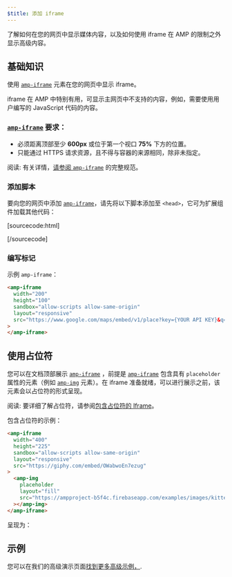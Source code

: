 ```yaml
---
$title: 添加 iframe
---
```


了解如何在您的网页中显示媒体内容，以及如何使用 iframe 在 AMP 的限制之外显示高级内容。

## 基础知识

使用 [`amp-iframe`](../../../../documentation/components/reference/amp-iframe.md) 元素在您的网页中显示 iframe。

iframe 在 AMP 中特别有用，可显示主网页中不支持的内容，例如，需要使用用户编写的 JavaScript 代码的内容。

### [`amp-iframe`](../../../../documentation/components/reference/amp-iframe.md) 要求：

- 必须距离顶部至少 **600px** 或位于第一个视口 **75%** 下方的位置。
- 只能通过 HTTPS 请求资源，且不得与容器的来源相同，除非未指定。

阅读: 有关详情，[请参阅 `amp-iframe`](../../../../documentation/components/reference/amp-iframe.md) 的完整规范。

### 添加脚本

要向您的网页中添加 [`amp-iframe`](../../../../documentation/components/reference/amp-iframe.md)，请先将以下脚本添加至 `<head>`，它可为扩展组件加载其他代码：

[sourcecode:html]

<script async custom-element="amp-iframe"
    src="https://cdn.ampproject.org/v0/amp-iframe-0.1.js"></script>

[/sourcecode]

### 编写标记

示例 `amp-iframe`：

```html
<amp-iframe
  width="200"
  height="100"
  sandbox="allow-scripts allow-same-origin"
  layout="responsive"
  src="https://www.google.com/maps/embed/v1/place?key={YOUR API KEY}&q=europe"
>
</amp-iframe>
```

## 使用占位符 <a name="using-placeholders"></a>

您可以在文档顶部展示 [`amp-iframe`](../../../../documentation/components/reference/amp-iframe.md) ，前提是 [`amp-iframe`](../../../../documentation/components/reference/amp-iframe.md) 包含具有 `placeholder` 属性的元素（例如 [`amp-img`](../../../../documentation/components/reference/amp-img.md) 元素）。在 iframe 准备就绪，可以进行展示之前，该元素会以占位符的形式呈现。

阅读: 要详细了解占位符，请参阅[包含占位符的 Iframe](../../../../documentation/components/reference/amp-iframe.md#iframe-with-placeholder)。

包含占位符的示例：

```html
<amp-iframe
  width="400"
  height="225"
  sandbox="allow-scripts allow-same-origin"
  layout="responsive"
  src="https://giphy.com/embed/OWabwoEn7ezug"
>
  <amp-img
    placeholder
    layout="fill"
    src="https://ampproject-b5f4c.firebaseapp.com/examples/images/kittens-biting.jpg"
  ></amp-img>
</amp-iframe>
```

呈现为：

<amp-iframe width="400" height="225"
sandbox="allow-scripts allow-same-origin"
layout="responsive"
src="https://giphy.com/embed/OWabwoEn7ezug">
<amp-img placeholder layout="fill"
src="https://ampproject-b5f4c.firebaseapp.com/examples/images/kittens-biting.jpg"></amp-img>
</amp-iframe>

## 示例

您可以在我们的高级演示页面[找到更多高级示例，](../../../../documentation/examples/documentation/amp-iframe.html).
